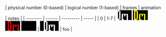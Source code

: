 | physical number (0-based) | logical number (1-based) | frames | animation | notes |
| -------- | ------ | --------- | ----- |
| 0        | 1-7 | ![](img/sprite-00-0.png) ![](img/sprite-00-1.png) ![](img/sprite-00-2.png) ![](img/sprite-00-3.png) | ![](img/sprite-00-anim.gif) | foo |
